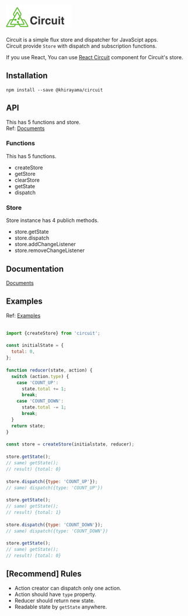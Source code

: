 # <img src="logo/logo-title-dark.png" height="60"/>

Circuit is a simple flux store and dispatcher for JavaScipt apps.  
Circuit provide `Store` with dispatch and subscription functions.  

If you use React, You can use [React Circuit](https://github.com/khirayama/react-circuit) component for Circuit's store.

## Installation

```
npm install --save @khirayama/circuit
```

## API

This has 5 functions and store.  
Ref: [Documents](docs)

### Functions

This has 5 functions.

- createStore
- getStore
- clearStore
- getState
- dispatch

### Store

Store instance has 4 publich methods.

- store.getState
- store.dispatch
- store.addChangeListener
- store.removeChangeListener

## Documentation

[Documents](docs)

## Examples

Ref: [Examples](examples)

```javascript

import {createStore} from 'circuit';

const initialState = {
  total: 0,
};

function reducer(state, action) {
  switch (action.type) {
    case 'COUNT_UP':
      state.total += 1;
      break;
    case 'COUNT_DOWN':
      state.total -= 1;
      break;
  }
  return state;
}

const store = createStore(initialstate, reducer);

store.getState();
// same) getState();
// result) {total: 0}

store.dispatch({type: 'COUNT_UP'});
// same) dispatch({type: 'COUNT_UP'})

store.getState();
// same) getState();
// result) {total: 1}

store.dispatch({type: 'COUNT_DOWN'});
// same) dispatch({type: 'COUNT_DOWN'})

store.getState();
// same) getState();
// result) {total: 0}

```

## [Recommend] Rules

- Action creator can dispatch only one action.
- Action should have `type` property.
- Reducer should return new state.
- Readable state by `getState` anywhere.

